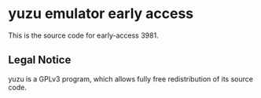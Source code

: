 yuzu emulator early access
=============

This is the source code for early-access 3981.

## Legal Notice

yuzu is a GPLv3 program, which allows fully free redistribution of its source code.